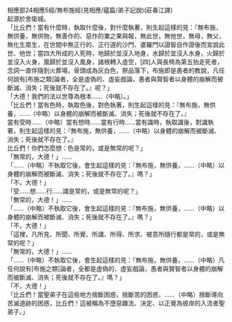 相應部24相應5經/無布施經(見相應/蘊篇/弟子記說)(莊春江譯)  
起源於舍衛城。  
「比丘們！當有什麼時，執取什麼後，對什麼執著，則生起這樣的見：『無布施，無供養，無供物，無善作的、惡作的業之果與報，無此世，無他世，無母，無父，無化生眾生，在世間中無正行的、正行道的沙門、婆羅門以證智自作證後而宣說此世、他世；當四大所成的人死時，地歸於並沒入地身，水歸於並沒入水身，火歸於並沒入火身，風歸於並沒入風身，諸根轉入虛空，[四]人與長椅為第五抬走死者，念詞一直伴隨到火葬場，骨頭成為灰白色，祭品落下，布施即是愚者的教說，凡任何說有[布施之類]論者，全是虛偽的、虛妄戲論，愚者與賢智者以身體的崩解而被斷滅、消失；死後就不存在了。』呢？」  
「大德！我們的法以世尊為根本……（中略）。」  
「比丘們！當有色時，執取色後，對色執著，則生起這樣的見：『無布施，無供養，……（中略）以身體的崩解而被斷滅、消失；死後就不存在了。』  
當有受時……（中略）當有想時……當有行時……當有識時，執取識後，對識執著，則生起這樣的見：『無布施，無供養，……（中略）以身體的崩解而被斷滅、消失；死後就不存在了。』  
比丘們！你們怎麼想：色是常的，或是無常的呢？」  
「無常的，大德！」……  
「……（中略）不執取它後，會生起這樣的見：『無布施，無供養，……（中略）以身體的崩解而被斷滅、消失；死後就不存在了。』嗎？」  
「不，大德！」  
「受……想……行……識是常的，或是無常的呢？」  
「無常的，大德！」……  
「……（中略）不執取它後，會生起這樣的見：『無布施，無供養，……（中略）以身體的崩解而被斷滅、消失；死後就不存在了。』嗎？」  
「不，大德！」  
「這裡，凡所見、所聞、所覺、所識、所得、所求、被意所隨行都是常的，或是無常的呢？」  
「無常的，大德！」……  
「……（中略）不執取它後，會生起這樣的見：『無布施，無供養，……（中略）凡任何說有[布施之類]論者，全都是虛偽的、虛妄戲論，愚者與賢智者以身體的崩解而被斷滅、消失；死後就不存在了。』嗎？」  
「不，大德！」  
「比丘們！當聖弟子在這些地方捨斷困惑，捨斷苦的困惑，……（中略）捨斷導向苦滅道跡的困惑，比丘們！這被稱為不墮惡趣法、決定、以正覺為彼岸的入流者聖弟子。」  
  
  

